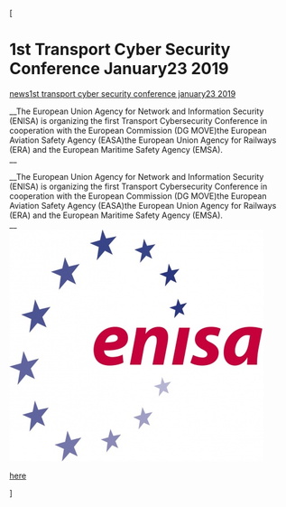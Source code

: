 [

# 1st Transport Cyber Security Conference January23 2019

<a href="/news" style="text-transform:lowercase;">News</a><a href="/news/1st_transport_cyber_security_conference__january__23_2019" style="text-transform:lowercase;">1st Transport Cyber Security Conference  January23 2019</a>  
  


__The European Union Agency for Network and Information Security (ENISA) is organizing the first Transport Cybersecurity Conference in cooperation with the European Commission (DG MOVE)the European Aviation Safety Agency (EASA)the European Union Agency for Railways (ERA) and the European Maritime Safety Agency (EMSA).  
__

__The European Union Agency for Network and Information Security (ENISA) is organizing the first Transport Cybersecurity Conference in cooperation with the European Commission (DG MOVE)the European Aviation Safety Agency (EASA)the European Union Agency for Railways (ERA) and the European Maritime Safety Agency (EMSA).  
__  
![](docs/Image/676/thumb_450x-_enisa_logo_rgb.jpg)  
  
  
  
  
  
<a href="https://www.enisa.europa.eu/events/first-transport-cyber-security-conference/" target="_blank">here</a>  
  
]